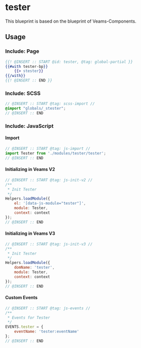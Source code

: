 # tester

This blueprint is based on the blueprint of Veams-Components.

## Usage

### Include: Page

``` hbs
{{! @INSERT :: START @id: tester, @tag: global-partial }}
{{#with tester-bp}}
	{{> stester}}
{{/with}}
{{! @INSERT :: END }}
```

### Include: SCSS

``` scss
// @INSERT :: START @tag: scss-import //
@import "globals/_stester";
// @INSERT :: END
```

### Include: JavaScript

#### Import
``` js
// @INSERT :: START @tag: js-import //
import Tester from './modules/tester/tester';
// @INSERT :: END
```

#### Initializing in Veams V2
``` js
// @INSERT :: START @tag: js-init-v2 //
/**
 * Init Tester
 */
Helpers.loadModule({
	el: '[data-js-module="tester"]',
	module: Tester,
	context: context
});
// @INSERT :: END
```

#### Initializing in Veams V3
``` js
// @INSERT :: START @tag: js-init-v3 //
/**
 * Init Tester
 */
Helpers.loadModule({
	domName: 'tester',
	module: Tester,
	context: context
});
// @INSERT :: END
```

#### Custom Events
``` js
// @INSERT :: START @tag: js-events //
/**
 * Events for Tester
 */
EVENTS.tester = {
	eventName: 'tester:eventName'
};
// @INSERT :: END
```

